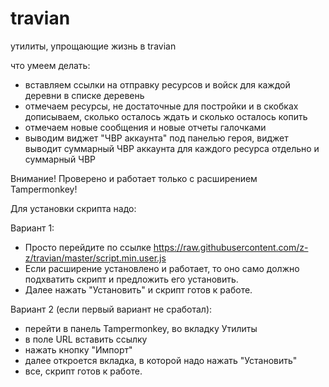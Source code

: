 # travian

утилиты, упрощающие жизнь в travian

что умеем делать:
  - вставляем ссылки на отправку ресурсов и войск для каждой деревни в списке деревень
  - отмечаем ресурсы, не достаточные для постройки и в скобках дописываем, сколько осталось ждать и сколько осталось копить
  - отмечаем новые сообщения и новые отчеты галочками
  - выводим виджет "ЧВР аккаунта" под панелью героя, виджет выводит суммарный ЧВР аккаунта для каждого ресурса отдельно и суммарный ЧВР


Внимание! Проверено и работает только с расширением Tampermonkey!

Для установки скрипта надо:

Вариант 1:
  - Просто перейдите по ссылке https://raw.githubusercontent.com/z-z/travian/master/script.min.user.js
  - Если расширение установлено и работает, то оно само должно подхватить скрипт и предложить его установить.
  - Далее нажать "Установить" и скрипт готов к работе.


Вариант 2 (если первый вариант не сработал):
  - перейти в панель Tampermonkey, во вкладку Утилиты
  - в поле URL вставить ссылку 
  - нажать кнопку "Импорт"
  - далее откроется вкладка, в которой надо нажать "Установить"
  - все, скрипт готов к работе.
